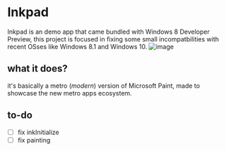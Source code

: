 # Inkpad
Inkpad is an demo app that came bundled with Windows 8 Developer Preview, this project is focused in fixing some small incompatbilities with recent OSses like Windows 8.1 and Windows 10.
![image](https://github.com/adrianvic/inkpad/assets/85490958/28db3940-01b8-4a16-8a4c-12a80719415c)
## what it does?
it's basically a metro (_modern_) version of Microsoft Paint, made to showcase the new metro apps ecosystem.
## to-do
- [ ] fix inkInitialize
- [ ] fix painting
